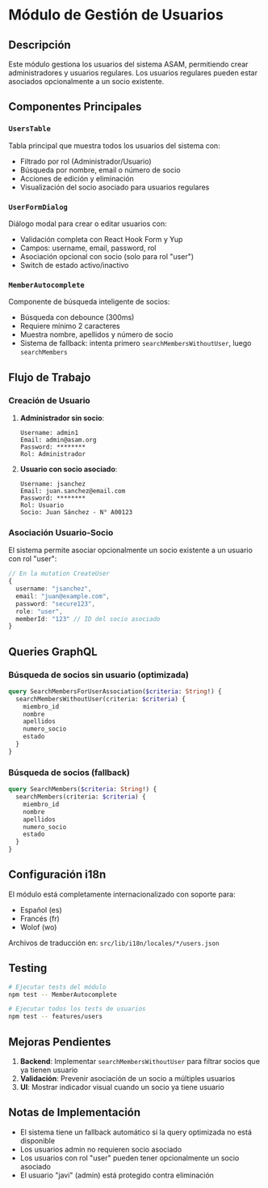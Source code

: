 # Módulo de Gestión de Usuarios

## Descripción

Este módulo gestiona los usuarios del sistema ASAM, permitiendo crear administradores y usuarios regulares. Los usuarios regulares pueden estar asociados opcionalmente a un socio existente.

## Componentes Principales

### `UsersTable`
Tabla principal que muestra todos los usuarios del sistema con:
- Filtrado por rol (Administrador/Usuario)
- Búsqueda por nombre, email o número de socio
- Acciones de edición y eliminación
- Visualización del socio asociado para usuarios regulares

### `UserFormDialog`
Diálogo modal para crear o editar usuarios con:
- Validación completa con React Hook Form y Yup
- Campos: username, email, password, rol
- Asociación opcional con socio (solo para rol "user")
- Switch de estado activo/inactivo

### `MemberAutocomplete`
Componente de búsqueda inteligente de socios:
- Búsqueda con debounce (300ms)
- Requiere mínimo 2 caracteres
- Muestra nombre, apellidos y número de socio
- Sistema de fallback: intenta primero `searchMembersWithoutUser`, luego `searchMembers`

## Flujo de Trabajo

### Creación de Usuario

1. **Administrador sin socio**:
   ```
   Username: admin1
   Email: admin@asam.org
   Password: ********
   Rol: Administrador
   ```

2. **Usuario con socio asociado**:
   ```
   Username: jsanchez
   Email: juan.sanchez@email.com
   Password: ********
   Rol: Usuario
   Socio: Juan Sánchez - N° A00123
   ```

### Asociación Usuario-Socio

El sistema permite asociar opcionalmente un socio existente a un usuario con rol "user":

```typescript
// En la mutation CreateUser
{
  username: "jsanchez",
  email: "juan@example.com",
  password: "secure123",
  role: "user",
  memberId: "123" // ID del socio asociado
}
```

## Queries GraphQL

### Búsqueda de socios sin usuario (optimizada)
```graphql
query SearchMembersForUserAssociation($criteria: String!) {
  searchMembersWithoutUser(criteria: $criteria) {
    miembro_id
    nombre
    apellidos
    numero_socio
    estado
  }
}
```

### Búsqueda de socios (fallback)
```graphql
query SearchMembers($criteria: String!) {
  searchMembers(criteria: $criteria) {
    miembro_id
    nombre
    apellidos
    numero_socio
    estado
  }
}
```

## Configuración i18n

El módulo está completamente internacionalizado con soporte para:
- Español (es)
- Francés (fr)
- Wolof (wo)

Archivos de traducción en: `src/lib/i18n/locales/*/users.json`

## Testing

```bash
# Ejecutar tests del módulo
npm test -- MemberAutocomplete

# Ejecutar todos los tests de usuarios
npm test -- features/users
```

## Mejoras Pendientes

1. **Backend**: Implementar `searchMembersWithoutUser` para filtrar socios que ya tienen usuario
2. **Validación**: Prevenir asociación de un socio a múltiples usuarios
3. **UI**: Mostrar indicador visual cuando un socio ya tiene usuario

## Notas de Implementación

- El sistema tiene un fallback automático si la query optimizada no está disponible
- Los usuarios admin no requieren socio asociado
- Los usuarios con rol "user" pueden tener opcionalmente un socio asociado
- El usuario "javi" (admin) está protegido contra eliminación
